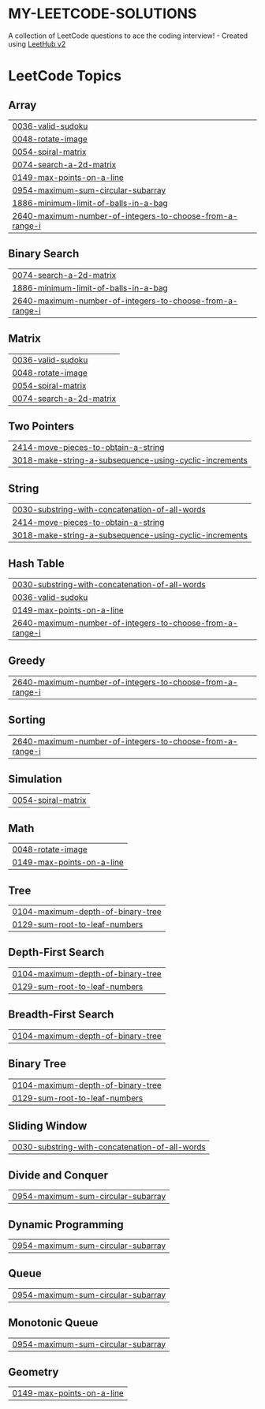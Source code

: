 # MY-LEETCODE-SOLUTIONS
A collection of LeetCode questions to ace the coding interview! - Created using [LeetHub v2](https://github.com/arunbhardwaj/LeetHub-2.0)

<!---LeetCode Topics Start-->
# LeetCode Topics
## Array
|  |
| ------- |
| [0036-valid-sudoku](https://github.com/Mostafa-Bahnasy/MY-LEETCODE-SOLUTIONS/tree/master/0036-valid-sudoku) |
| [0048-rotate-image](https://github.com/Mostafa-Bahnasy/MY-LEETCODE-SOLUTIONS/tree/master/0048-rotate-image) |
| [0054-spiral-matrix](https://github.com/Mostafa-Bahnasy/MY-LEETCODE-SOLUTIONS/tree/master/0054-spiral-matrix) |
| [0074-search-a-2d-matrix](https://github.com/Mostafa-Bahnasy/MY-LEETCODE-SOLUTIONS/tree/master/0074-search-a-2d-matrix) |
| [0149-max-points-on-a-line](https://github.com/Mostafa-Bahnasy/MY-LEETCODE-SOLUTIONS/tree/master/0149-max-points-on-a-line) |
| [0954-maximum-sum-circular-subarray](https://github.com/Mostafa-Bahnasy/MY-LEETCODE-SOLUTIONS/tree/master/0954-maximum-sum-circular-subarray) |
| [1886-minimum-limit-of-balls-in-a-bag](https://github.com/Mostafa-Bahnasy/MY-LEETCODE-SOLUTIONS/tree/master/1886-minimum-limit-of-balls-in-a-bag) |
| [2640-maximum-number-of-integers-to-choose-from-a-range-i](https://github.com/Mostafa-Bahnasy/MY-LEETCODE-SOLUTIONS/tree/master/2640-maximum-number-of-integers-to-choose-from-a-range-i) |
## Binary Search
|  |
| ------- |
| [0074-search-a-2d-matrix](https://github.com/Mostafa-Bahnasy/MY-LEETCODE-SOLUTIONS/tree/master/0074-search-a-2d-matrix) |
| [1886-minimum-limit-of-balls-in-a-bag](https://github.com/Mostafa-Bahnasy/MY-LEETCODE-SOLUTIONS/tree/master/1886-minimum-limit-of-balls-in-a-bag) |
| [2640-maximum-number-of-integers-to-choose-from-a-range-i](https://github.com/Mostafa-Bahnasy/MY-LEETCODE-SOLUTIONS/tree/master/2640-maximum-number-of-integers-to-choose-from-a-range-i) |
## Matrix
|  |
| ------- |
| [0036-valid-sudoku](https://github.com/Mostafa-Bahnasy/MY-LEETCODE-SOLUTIONS/tree/master/0036-valid-sudoku) |
| [0048-rotate-image](https://github.com/Mostafa-Bahnasy/MY-LEETCODE-SOLUTIONS/tree/master/0048-rotate-image) |
| [0054-spiral-matrix](https://github.com/Mostafa-Bahnasy/MY-LEETCODE-SOLUTIONS/tree/master/0054-spiral-matrix) |
| [0074-search-a-2d-matrix](https://github.com/Mostafa-Bahnasy/MY-LEETCODE-SOLUTIONS/tree/master/0074-search-a-2d-matrix) |
## Two Pointers
|  |
| ------- |
| [2414-move-pieces-to-obtain-a-string](https://github.com/Mostafa-Bahnasy/MY-LEETCODE-SOLUTIONS/tree/master/2414-move-pieces-to-obtain-a-string) |
| [3018-make-string-a-subsequence-using-cyclic-increments](https://github.com/Mostafa-Bahnasy/MY-LEETCODE-SOLUTIONS/tree/master/3018-make-string-a-subsequence-using-cyclic-increments) |
## String
|  |
| ------- |
| [0030-substring-with-concatenation-of-all-words](https://github.com/Mostafa-Bahnasy/MY-LEETCODE-SOLUTIONS/tree/master/0030-substring-with-concatenation-of-all-words) |
| [2414-move-pieces-to-obtain-a-string](https://github.com/Mostafa-Bahnasy/MY-LEETCODE-SOLUTIONS/tree/master/2414-move-pieces-to-obtain-a-string) |
| [3018-make-string-a-subsequence-using-cyclic-increments](https://github.com/Mostafa-Bahnasy/MY-LEETCODE-SOLUTIONS/tree/master/3018-make-string-a-subsequence-using-cyclic-increments) |
## Hash Table
|  |
| ------- |
| [0030-substring-with-concatenation-of-all-words](https://github.com/Mostafa-Bahnasy/MY-LEETCODE-SOLUTIONS/tree/master/0030-substring-with-concatenation-of-all-words) |
| [0036-valid-sudoku](https://github.com/Mostafa-Bahnasy/MY-LEETCODE-SOLUTIONS/tree/master/0036-valid-sudoku) |
| [0149-max-points-on-a-line](https://github.com/Mostafa-Bahnasy/MY-LEETCODE-SOLUTIONS/tree/master/0149-max-points-on-a-line) |
| [2640-maximum-number-of-integers-to-choose-from-a-range-i](https://github.com/Mostafa-Bahnasy/MY-LEETCODE-SOLUTIONS/tree/master/2640-maximum-number-of-integers-to-choose-from-a-range-i) |
## Greedy
|  |
| ------- |
| [2640-maximum-number-of-integers-to-choose-from-a-range-i](https://github.com/Mostafa-Bahnasy/MY-LEETCODE-SOLUTIONS/tree/master/2640-maximum-number-of-integers-to-choose-from-a-range-i) |
## Sorting
|  |
| ------- |
| [2640-maximum-number-of-integers-to-choose-from-a-range-i](https://github.com/Mostafa-Bahnasy/MY-LEETCODE-SOLUTIONS/tree/master/2640-maximum-number-of-integers-to-choose-from-a-range-i) |
## Simulation
|  |
| ------- |
| [0054-spiral-matrix](https://github.com/Mostafa-Bahnasy/MY-LEETCODE-SOLUTIONS/tree/master/0054-spiral-matrix) |
## Math
|  |
| ------- |
| [0048-rotate-image](https://github.com/Mostafa-Bahnasy/MY-LEETCODE-SOLUTIONS/tree/master/0048-rotate-image) |
| [0149-max-points-on-a-line](https://github.com/Mostafa-Bahnasy/MY-LEETCODE-SOLUTIONS/tree/master/0149-max-points-on-a-line) |
## Tree
|  |
| ------- |
| [0104-maximum-depth-of-binary-tree](https://github.com/Mostafa-Bahnasy/MY-LEETCODE-SOLUTIONS/tree/master/0104-maximum-depth-of-binary-tree) |
| [0129-sum-root-to-leaf-numbers](https://github.com/Mostafa-Bahnasy/MY-LEETCODE-SOLUTIONS/tree/master/0129-sum-root-to-leaf-numbers) |
## Depth-First Search
|  |
| ------- |
| [0104-maximum-depth-of-binary-tree](https://github.com/Mostafa-Bahnasy/MY-LEETCODE-SOLUTIONS/tree/master/0104-maximum-depth-of-binary-tree) |
| [0129-sum-root-to-leaf-numbers](https://github.com/Mostafa-Bahnasy/MY-LEETCODE-SOLUTIONS/tree/master/0129-sum-root-to-leaf-numbers) |
## Breadth-First Search
|  |
| ------- |
| [0104-maximum-depth-of-binary-tree](https://github.com/Mostafa-Bahnasy/MY-LEETCODE-SOLUTIONS/tree/master/0104-maximum-depth-of-binary-tree) |
## Binary Tree
|  |
| ------- |
| [0104-maximum-depth-of-binary-tree](https://github.com/Mostafa-Bahnasy/MY-LEETCODE-SOLUTIONS/tree/master/0104-maximum-depth-of-binary-tree) |
| [0129-sum-root-to-leaf-numbers](https://github.com/Mostafa-Bahnasy/MY-LEETCODE-SOLUTIONS/tree/master/0129-sum-root-to-leaf-numbers) |
## Sliding Window
|  |
| ------- |
| [0030-substring-with-concatenation-of-all-words](https://github.com/Mostafa-Bahnasy/MY-LEETCODE-SOLUTIONS/tree/master/0030-substring-with-concatenation-of-all-words) |
## Divide and Conquer
|  |
| ------- |
| [0954-maximum-sum-circular-subarray](https://github.com/Mostafa-Bahnasy/MY-LEETCODE-SOLUTIONS/tree/master/0954-maximum-sum-circular-subarray) |
## Dynamic Programming
|  |
| ------- |
| [0954-maximum-sum-circular-subarray](https://github.com/Mostafa-Bahnasy/MY-LEETCODE-SOLUTIONS/tree/master/0954-maximum-sum-circular-subarray) |
## Queue
|  |
| ------- |
| [0954-maximum-sum-circular-subarray](https://github.com/Mostafa-Bahnasy/MY-LEETCODE-SOLUTIONS/tree/master/0954-maximum-sum-circular-subarray) |
## Monotonic Queue
|  |
| ------- |
| [0954-maximum-sum-circular-subarray](https://github.com/Mostafa-Bahnasy/MY-LEETCODE-SOLUTIONS/tree/master/0954-maximum-sum-circular-subarray) |
## Geometry
|  |
| ------- |
| [0149-max-points-on-a-line](https://github.com/Mostafa-Bahnasy/MY-LEETCODE-SOLUTIONS/tree/master/0149-max-points-on-a-line) |
<!---LeetCode Topics End-->